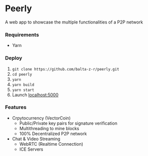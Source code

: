 # Peerly

A web app to showcase the multiple functionalities of a P2P network

### Requirements

- Yarn

### Deploy

1. `git clone https://github.com/balta-z-r/peerly.git`
2. `cd peerly`
3. `yarn`
4. `yarn build`
5. `yarn start`
6. Launch [localhost:5000](localhost:5000)

### Features

- Crpytocurrency (VectorCoin)
  - Public/Private key pairs for signature verification
  - Multithreading to mine blocks
  - 100% Decentralized P2P network
- Chat & Video Streaming
  - WebRTC (Realtime Connection)
  - ICE Servers
